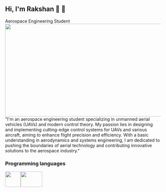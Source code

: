## Hi, I'm Rakshan 👋 🚀

Aerospace Engineering Student
<img src = 'https://github.com/tech-lover-1510/tech-lover-1510/blob/main/banner1' height ="300" width="100000">
"I'm an aerospace engineering student specializing in unmanned aerial vehicles (UAVs) and modern control theory. My passion lies in designing and implementing cutting-edge control systems for UAVs and various aircraft, aiming to enhance flight precision and efficiency. With a basic understanding in aerodynamics and systems engineering, I am dedicated to pushing the boundaries of aerial technology and contributing innovative solutions to the aerospace industry."

### Programming languages
<img src = 'https://github.com/tech-lover-1510/tech-lover-1510/blob/main/python.jpeg' height ="50" width="50"><img src = 'https://github.com/tech-lover-1510/tech-lover-1510/blob/main/matlab.jpeg' height ="50" width="70">






